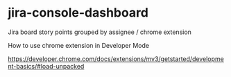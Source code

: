 # jira-console-dashboard
Jira board story points grouped by assignee / chrome extension

How to use chrome extension in Developer Mode

https://developer.chrome.com/docs/extensions/mv3/getstarted/development-basics/#load-unpacked
